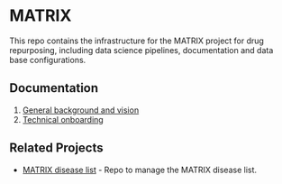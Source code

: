 # MATRIX

This repo contains the infrastructure for the MATRIX project for drug repurposing, including data science pipelines, documentation and data base configurations.

## Documentation

1. [General background and vision](https://www.notion.so/everycure/Background-Information-and-Vision-References-600ec31c445f46a7987ff88ea8f67665?pvs=4)
2. [Technical onboarding](https://www.notion.so/everycure/MATRIX-Tech-Tools-Onboarding-f4c0f5579cc8408bb4c70203d0757941)

## Related Projects

- [MATRIX disease list](https://github.com/everycure-org/matrix-disease-list) - Repo to manage the MATRIX disease list.

